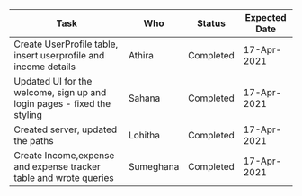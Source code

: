 | Task                                                               		 | Who       | Status     | Expected Date |
|--------------------------------------------------------------------------------|-----------|------------|---------------|
| Create UserProfile table, insert userprofile and income details    		 | Athira    | Completed  | 17-Apr-2021   |
| Updated UI for the welcome, sign up and login pages - fixed the styling        | Sahana    | Completed  | 17-Apr-2021   |
| Created server, updated the paths                  		                 | Lohitha   | Completed  | 17-Apr-2021   |
| Create Income,expense and expense tracker table and wrote queries              | Sumeghana | Completed  | 17-Apr-2021   |



